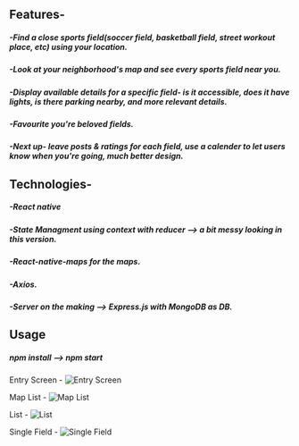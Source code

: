 ## Features-
##### -Find a close sports field(soccer field, basketball field, street workout place, etc) using your location.
##### -Look at your neighborhood's map and see every sports field near you.
##### -Display available details for a specific field- is it accessible, does it have lights, is there parking nearby, and more relevant details.
##### -Favourite you're beloved fields.
##### -Next up- leave posts & ratings for each field, use a calender to let users know when you're going, much better design.
## Technologies-
##### -React native
##### -State Managment using context with reducer --> a bit messy looking in this version.
##### -React-native-maps for the maps.
##### -Axios.
##### -Server on the making --> Express.js with MongoDB as DB. 

## Usage
##### npm install --> npm start

Entry Screen - 
![Entry Screen](./assets/apphotos/appEntry.jpg)

Map List -
![Map List](./assets/apphotos/ListMap.jpg)

List -
![List](./assets/apphotos/List.jpg)

Single Field -
![Single Field](./assets/apphotos/SingleField.jpg)
